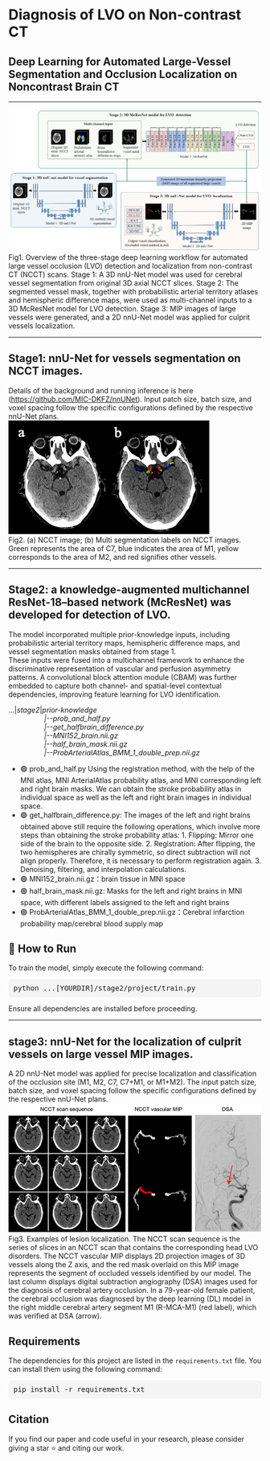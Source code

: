 # Diagnosis of LVO on Non-contrast CT
## **Deep Learning for Automated Large-Vessel Segmentation and Occlusion Localization on Noncontrast Brain CT**  
*************************************
![image](https://github.com/zsunAI/Diagnosis-LVO-on-non-contrast-CT/blob/main/png/Fig2.png)  
Fig1. Overview of the three-stage deep learning workflow for automated large vessel occlusion (LVO) detection and localization from non-contrast CT (NCCT) scans. 
Stage 1: A 3D nnU-Net model was used for cerebral vessel segmentation from original 3D axial NCCT slices. 
Stage 2: The segmented vessel mask, together with probabilistic arterial territory atlases and hemispheric difference maps, were used as multi-channel inputs to a 3D McResNet model for LVO detection. 
Stage 3: MIP images of large vessels were generated, and a 2D nnU-Net model was applied for culprit vessels localization.
   
*************************************

## **Stage1: nnU-Net for vessels segmentation on NCCT images.**  
Details of the background and running inference is here (https://github.com/MIC-DKFZ/nnUNet). Input patch size, batch size, and voxel spacing follow the specific configurations defined by the respective nnU-Net plans.  
![image](https://github.com/zsunAI/Diagnosis-LVO-on-non-contrast-CT/blob/main/png/Fig1.png)  
Fig2. (a) NCCT image; (b) Multi segmentation labels on NCCT images. Green represents the area of C7, blue indicates the area of M1, yellow corresponds to the area of M2, and red signifies other vessels.  

*************************************

## **Stage2: a knowledge-augmented multichannel ResNet-18–based network (McResNet) was developed for detection of LVO.**  
The model incorporated multiple prior-knowledge inputs, including probabilistic arterial territory maps,
hemispheric difference maps, and vessel segmentation masks obtained from stage 1.  
These inputs were fused into a multichannel framework to enhance the discriminative representation of vascular and perfusion asymmetry patterns. A convolutional block attention module (CBAM) was further embedded to capture both channel- and spatial-level contextual dependencies, improving feature learning for LVO identification.  

...|*stage2*|*prior-knowledge  
&nbsp;&nbsp;&nbsp;&nbsp;&nbsp;&nbsp;&nbsp;&nbsp;&nbsp;&nbsp;&nbsp;&nbsp;&nbsp;&nbsp;&nbsp;&nbsp;&nbsp;&nbsp;|--prob_and_half.py  
&nbsp;&nbsp;&nbsp;&nbsp;&nbsp;&nbsp;&nbsp;&nbsp;&nbsp;&nbsp;&nbsp;&nbsp;&nbsp;&nbsp;&nbsp;&nbsp;&nbsp;&nbsp;|--get_halfbrain_difference.py  
&nbsp;&nbsp;&nbsp;&nbsp;&nbsp;&nbsp;&nbsp;&nbsp;&nbsp;&nbsp;&nbsp;&nbsp;&nbsp;&nbsp;&nbsp;&nbsp;&nbsp;&nbsp;|--MNI152_brain.nii.gz  
&nbsp;&nbsp;&nbsp;&nbsp;&nbsp;&nbsp;&nbsp;&nbsp;&nbsp;&nbsp;&nbsp;&nbsp;&nbsp;&nbsp;&nbsp;&nbsp;&nbsp;&nbsp;|--half_brain_mask.nii.gz  
&nbsp;&nbsp;&nbsp;&nbsp;&nbsp;&nbsp;&nbsp;&nbsp;&nbsp;&nbsp;&nbsp;&nbsp;&nbsp;&nbsp;&nbsp;&nbsp;&nbsp;&nbsp;|--ProbArterialAtlas_BMM_1_double_prep.nii.gz*

- 🟢 prob_and_half.py Using the registration method, with the help of the MNI atlas, MNI ArterialAtlas probability atlas, and MNI corresponding left and right brain masks. We can obtain the stroke probability atlas in individual space as well as the left and right brain images in individual space.
- 🟢 get_halfbrain_difference.py:
  The images of the left and right brains obtained above still require the following operations, which involve more steps than obtaining the stroke probability atlas: 1. Flipping: Mirror one side of the brain to the opposite side. 2. Registration: After flipping, the two hemispheres are chirally symmetric, so direct subtraction will not align properly. Therefore, it is necessary to perform registration again. 3. Denoising, filtering, and interpolation calculations.
- 🟢 MNI152_brain.nii.gz：brain tissue in MNI space
- 🟢 half_brain_mask.nii.gz: Masks for the left and right brains in MNI space, with different labels assigned to the left and right brains
- 🟢 ProbArterialAtlas_BMM_1_double_prep.nii.gz：Cerebral infarction probability map/cerebral blood supply map
<h2>🚀 How to Run</h2>
<p>To train the model, simply execute the following command:</p>
<pre style="background-color: #f4f4f4; padding: 10px; border-radius: 5px;">
python ...[YOURDIR]/stage2/project/train.py
</pre>
<p>Ensure all dependencies are installed before proceeding.</p>

*************************************  

## **stage3: nnU-Net for the localization of culprit vessels on large vessel MIP images.**  
A 2D nnU-Net model was applied for precise localization and classification of the occlusion site 
(M1, M2, C7, C7+M1, or M1+M2). The input patch size, batch size, and voxel spacing follow the specific configurations defined by the respective nnU-Net plans.  
![image](https://github.com/zsunAI/Diagnosis-LVO-on-non-contrast-CT/blob/main/png/Fig3.png)  
Fig3.  Examples of lesion localization. The NCCT scan sequence is the series of slices in an NCCT scan that contains the corresponding head LVO disorders. The NCCT vascular MIP displays 2D projection images of 3D vessels along the Z axis, and the red mask overlaid on this MIP image represents the segment of occluded vessels identified by our model. The last column displays digital subtraction angiography (DSA) images used for the diagnosis of cerebral artery occlusion. In a 79-year-old female patient, the cerebral occlusion was diagnosed by the deep learning (DL) model in the right middle cerebral artery segment M1 (R-MCA-M1) (red label), which was verified at DSA (arrow).  
## <strong>Requirements</strong>  
The dependencies for this project are listed in the `requirements.txt` file. You can install them using the following command:

<pre style="background-color: #f4f4f4; padding: 10px; border-radius: 5px;">
pip install -r requirements.txt
</pre>  

## Citation
If you find our paper and code useful in your research, please consider giving a star ⭐ and citing our work.

